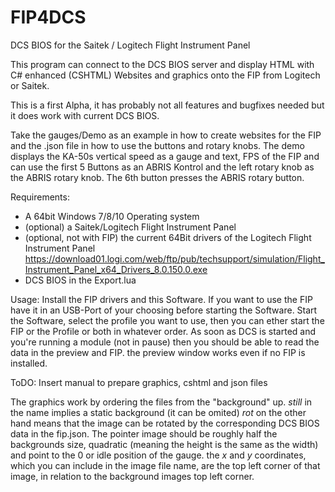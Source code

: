 # FIP4DCS
DCS BIOS for the Saitek / Logitech Flight Instrument Panel

This program can connect to the DCS BIOS server and display HTML with C# enhanced (CSHTML) Websites and graphics onto the FIP from Logitech or Saitek.

This is a first Alpha, it has probably not all features and bugfixes needed but it does work with current DCS BIOS.

Take the gauges/Demo as an example in how to create websites for the FIP and the .json file in how to use the buttons and rotary knobs.
The demo displays the KA-50s vertical speed as a gauge and text, FPS of the FIP and can use the first 5 Buttons as an ABRIS Kontrol and the left rotary knob as the ABRIS rotary knob. The 6th button presses the ABRIS rotary button.

Requirements:
- A 64bit Windows 7/8/10 Operating system
- (optional) a Saitek/Logitech Flight Instrument Panel
- (optional, not with FIP) the current 64Bit drivers of the Logitech Flight Instrument Panel https://download01.logi.com/web/ftp/pub/techsupport/simulation/Flight_Instrument_Panel_x64_Drivers_8.0.150.0.exe
- DCS BIOS in the Export.lua

Usage:
Install the FIP drivers and this Software.
If you want to use the FIP have it in an USB-Port of your choosing before starting the Software.
Start the Software, select the profile you want to use, then you can ether start the FIP or the Profile or both in whatever order.
As soon as DCS is started and you're running a module (not in pause) then you should be able to read the data in the preview and FIP.
the preview window works even if no FIP is installed.

ToDO: Insert manual to prepare graphics, cshtml and json files

The graphics work by ordering the files from the "background" up. _still_ in the name implies a static background (it can be omited) _rot_ on the other hand means that the image can be rotated by the corresponding DCS BIOS data in the fip.json.
The pointer image should be roughly half the backgrounds size, quadratic (meaning the height is the same as the width) and point to the 0 or idle position of the gauge. the _x_ and _y_ coordinates, which you can include in the image file name, are the top left corner of that image, in relation to the background images top left corner.
